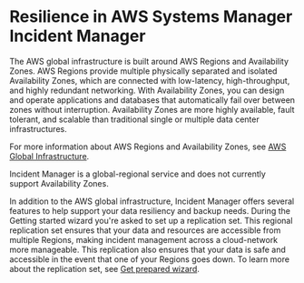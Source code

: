 # Resilience in AWS Systems Manager Incident Manager<a name="disaster-recovery-resiliency"></a>

The AWS global infrastructure is built around AWS Regions and Availability Zones\. AWS Regions provide multiple physically separated and isolated Availability Zones, which are connected with low\-latency, high\-throughput, and highly redundant networking\. With Availability Zones, you can design and operate applications and databases that automatically fail over between zones without interruption\. Availability Zones are more highly available, fault tolerant, and scalable than traditional single or multiple data center infrastructures\. 

For more information about AWS Regions and Availability Zones, see [AWS Global Infrastructure](http://aws.amazon.com/about-aws/global-infrastructure/)\.

Incident Manager is a global\-regional service and does not currently support Availability Zones\. 

In addition to the AWS global infrastructure, Incident Manager offers several features to help support your data resiliency and backup needs\. During the Getting started wizard you're asked to set up a replication set\. This regional replication set ensures that your data and resources are accessible from multiple Regions, making incident management across a cloud\-network more manageable\. This replication also ensures that your data is safe and accessible in the event that one of your Regions goes down\. To learn more about the replication set, see [Get prepared wizard](getting-started.md#getting-started-wizard)\.